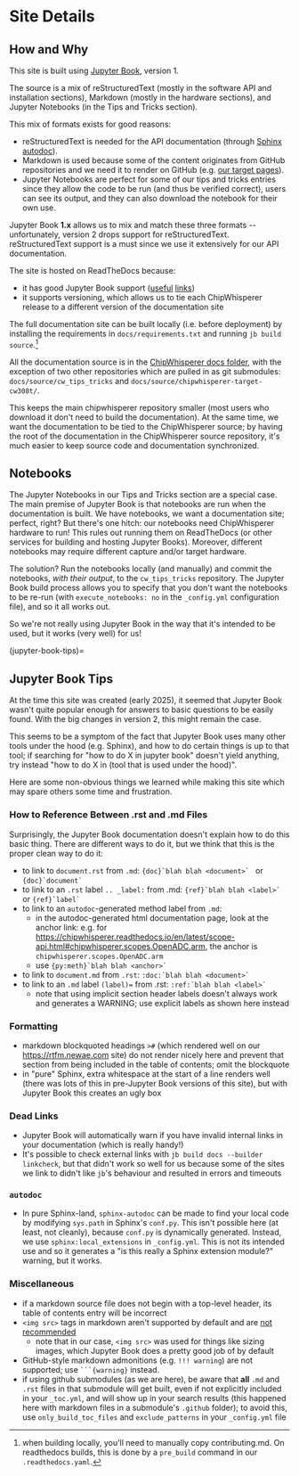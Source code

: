 # Site Details

## How and Why

This site is built using 
[Jupyter Book](https://jupyterbook.org/en/stable/intro.html), version 1.

The source is a mix of reStructuredText (mostly in the software API and
installation sections), Markdown (mostly in the hardware sections), and
Jupyter Notebooks (in the Tips and Tricks section).

This mix of formats exists for good reasons:
* reStructuredText is needed for the API documentation (through [Sphinx
  autodoc](https://www.sphinx-doc.org/en/master/usage/extensions/autodoc.html)).
* Markdown is used because some of the content originates from GitHub
  repositories and we need it to render on GitHub (e.g. [our target
  pages](https://github.com/newaetech/chipwhisperer-target-cw308t)).
* Jupyter Notebooks are perfect for some of our tips and tricks entries
  since they allow the code to be run (and thus be verified correct), users
  can see its output, and they can also download the notebook for their own
  use.

Jupyter Book **1.x** allows us to mix and match these three formats --
unfortunately, version 2 drops support for reStructuredText.
reStructuredText support is a must since we use it extensively for our API
documentation.

The site is hosted on ReadTheDocs because:
* it has good Jupyter Book support
  ([useful](https://jupyterbook.org/en/stable/publish/readthedocs.html) 
  [links](https://github.com/readthedocs-examples/example-jupyter-book))
* it supports versioning, which allows us to tie each ChipWhisperer release
  to a different version of the documentation site

The full documentation site can be built locally (i.e. before deployment) by
installing the requirements in `docs/requirements.txt` and running `jb build
source`.[^1]

All the documentation source is in the [ChipWhisperer docs
folder](https://github.com/newaetech/chipwhisperer/tree/develop/docs), with
the exception of two other repositories which are pulled in as git submodules:
`docs/source/cw_tips_tricks` and `docs/source/chipwhisperer-target-cw308t/`.

This keeps the main chipwhisperer repository smaller (most users who
download it don't need to build the documentation). At the same time, we
want the documentation to be tied to the ChipWhisperer source; by having the
root of the documentation in the ChipWhisperer source repository, it's much
easier to keep source code and documentation synchronized.

## Notebooks

The Jupyter Notebooks in our Tips and Tricks section are a special case.
The main premise of Jupyter Book is that notebooks are run when the
documentation is built. We have notebooks, we want a documentation site;
perfect, right? But there's one hitch: our notebooks need ChipWhisperer
hardware to run! This rules out running them on ReadTheDocs (or other
services for building and hosting Jupyter Books). Moreover, different
notebooks may require different capture and/or target hardware.

The solution? Run the notebooks locally (and manually) and commit the
notebooks, *with their output*, to the `cw_tips_tricks` repository. The
Jupyter Book build process allows you to specify that you don't want the
notebooks to be re-run (with `execute_notebooks: no` in the `_config.yml`
configuration file), and so it all works out. 

So we're not really using Jupyter Book in the way that it's intended to be
used, but it works (very well) for us!


(jupyter-book-tips)=
## Jupyter Book Tips

At the time this site was created (early 2025), it seemed that Jupyter Book
wasn't quite popular enough for answers to basic questions to be easily
found. With the big changes in version 2, this might remain the case.

This seems to be a symptom of the fact that Jupyter Book uses many other
tools under the hood (e.g. Sphinx), and how to do certain things is up to
that tool; if searching for "how to do X in jupyter book" doesn't yield
anything, try instead "how to do X in (tool that is used under the hood)".

Here are some non-obvious things we learned while making this site which may
spare others some time and frustration.


### How to Reference Between .rst and .md Files

Surprisingly, the Jupyter Book documentation doesn't explain how to do this
basic thing. There are different ways to do it, but we think that this is
the proper clean way to do it:
* to link to `document.rst` from `.md`: ``{doc}`blah blah <document>` `` or ``{doc}`document` ``
* to link to an `.rst` label `.. _label:` from .md: ``{ref}`blah blah <label>` `` or ``{ref}`label` ``
* to link to an `autodoc`-generated method label from `.md`:
    * in the autodoc-generated html documentation page, look at the anchor link:
      e.g. for
      https://chipwhisperer.readthedocs.io/en/latest/scope-api.html#chipwhisperer.scopes.OpenADC.arm,
      the anchor is `chipwhisperer.scopes.OpenADC.arm`
    * use ``{py:meth}`blah blah <anchor>` ``
* to link to `document.md` from `.rst`: ``:doc:`blah blah <document>` ``
* to link to an `.md` label `(label)=` from .rst: ``:ref:`blah blah <label>` ``
    * note that using implicit section header labels doesn't always work
      and generates a WARNING; use explicit labels as shown here instead


### Formatting
* markdown blockquoted headings `>#` (which rendered well on our
  https://rtfm.newae.com site) do not render nicely here and prevent that
  section from being included in the table of contents; omit the
  blockquote
* in "pure" Sphinx, extra whitespace at the start of a line renders well
  (there was lots of this in pre-Jupyter Book versions of this site), but
  with Jupyter Book this creates an ugly box


### Dead Links
* Jupyter Book will automatically warn if you have invalid internal links in
  your documentation (which is really handy!)
* It's possible to check external links with `jb build docs --builder linkcheck`, 
  but that didn't work so well for us because some of the sites we link to
  didn't like `jb`'s behaviour and resulted in errors and timeouts

### `autodoc`
* In pure Sphinx-land, `sphinx-autodoc` can be made to find your local code
  by modifying `sys.path` in Sphinx's `conf.py`. This isn't possible here
  (at least, not cleanly), because `conf.py` is dynamically generated.
  Instead, we use `sphinx:local_extensions` in `_config.yml`. This is not
  its intended use and so it generates a "is this really a Sphinx extension
  module?" warning, but it works.


### Miscellaneous
* if a markdown source file does not begin with a top-level header, its
  table of contents entry will be incorrect
* `<img src>` tags in markdown aren't supported by default and are 
  [not recommended](https://jupyterbook.org/en/stable/content/figures.html#raw-html-images)
    * note that in our case, `<img src>` was used for things like sizing
      images, which Jupyter Book does a pretty good job of by default
* GitHub-style markdown admonitions (e.g. `!!! warning`) are not supported; use
  ```` ```{warning} ```` instead.
* if using github submodules (as we are here), be aware that **all** `.md` and
  `.rst` files in that submodule will get built, even if not explicitly
  included in your `_toc.yml`, and will show up in your search results (this
  happened here with markdown files in a submodule's `.github` folder); to
  avoid this, use `only_build_toc_files` and `exclude_patterns` in your
  `_config.yml` file


[^1]: when building locally, you'll need to manually copy contributing.md.
  On readthedocs builds, this is done by a `pre_build` command in our
  `.readthedocs.yaml`.


